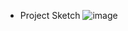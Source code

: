 - Project Sketch
  ![image](https://github.com/whtnals135/Aiffel_Main_Quest/assets/149548856/3fb1b3de-84ea-4747-bb75-f35427f1a1d7)
